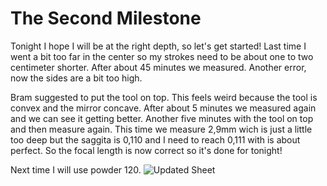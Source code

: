 # The Second Milestone
Tonight I hope I will be at the right depth, so let's get started! Last time I went a bit too far in the center so my strokes need to be about one to two centimeter shorter. After about 45 minutes we measured. Another error, now the sides are a bit too high.

Bram suggested to put the tool on top. This feels weird because the tool is convex and the mirror concave. After about 5 minutes we measured again and we can see it getting better. Another five minutes with the tool on top and then measure again. This time we measure 2,9mm wich is just a little too deep but the saggita is 0,110 and I need to reach 0,111 with is about perfect. So the focal length is now correct so it's done for tonight!

Next time I will use powder 120.
![Updated Sheet](/images/IMG_3266.jpg)